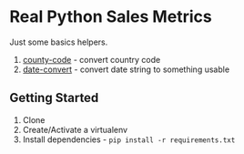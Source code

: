 # Real Python Sales Metrics

Just some basics helpers.

1. [county-code](country-code) - convert country code
1. [date-convert](date-convert) - convert date string to something usable

## Getting Started

1. Clone
1. Create/Activate a virtualenv
1. Install dependencies - `pip install -r requirements.txt`
